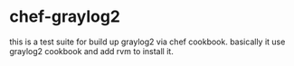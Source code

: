 chef-graylog2
=============

this is a test suite for build up graylog2 via chef cookbook.
basically it use graylog2 cookbook and add rvm to install it.

